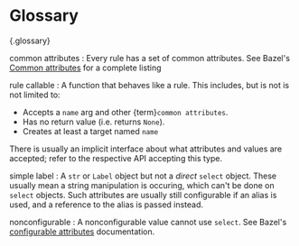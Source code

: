 # Glossary

{.glossary}

common attributes
: Every rule has a set of common attributes. See Bazel's
  [Common attributes](https://bazel.build/reference/be/common-definitions#common-attributes)
  for a complete listing

rule callable
: A function that behaves like a rule. This includes, but is not is not
  limited to:
  * Accepts a `name` arg and other {term}`common attributes`.
  * Has no return value (i.e. returns `None`).
  * Creates at least a target named `name`

  There is usually an implicit interface about what attributes and values are
  accepted; refer to the respective API accepting this type.

simple label
: A `str` or `Label` object but not a _direct_ `select` object. These usually
  mean a string manipulation is occuring, which can't be done on `select`
  objects. Such attributes are usually still configurable if an alias is used,
  and a reference to the alias is passed instead.

nonconfigurable
: A nonconfigurable value cannot use `select`. See Bazel's
  [configurable attributes](https://bazel.build/reference/be/common-definitions#configurable-attributes) documentation.
